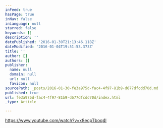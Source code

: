 ```yaml
---
inFeed: true
hasPage: true
inNav: false
inLanguage: null
starred: false
keywords: []
description: ''
datePublished: '2016-01-30T21:13:46.118Z'
dateModified: '2016-01-04T19:51:53.373Z'
title: ''
author: []
authors: []
publisher:
  name: null
  domain: null
  url: null
  favicon: null
sourcePath: _posts/2016-01-30-fe3a975d-fac4-4f97-81b9-d677dfcdd70d.md
published: true
url: fe3a975d-fac4-4f97-81b9-d677dfcdd70d/index.html
_type: Article

---
```

https://www.youtube.com/watch?v=x8ecpTboq4I